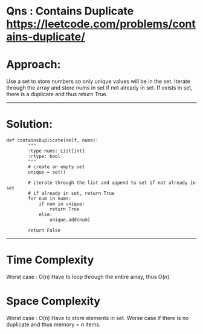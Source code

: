 # Qns : Contains Duplicate https://leetcode.com/problems/contains-duplicate/

# Approach:
Use a set to store numbers so only unique values will be in the set.
Iterate through the array and store nums in set if not already in set.
If exists in set, there is a duplicate and thus return True.

---

# Solution:
```
def containsDuplicate(self, nums):
        """
        :type nums: List[int]
        :rtype: bool
        """
        # create an empty set
        unique = set()

        # iterate through the list and append to set if not already in set
        # if already in set, return True
        for num in nums:
            if num in unique:
                return True
            else:
                unique.add(num)
        
        return False
```
---

# Time Complexity
Worst case : O(n)
Have to loop through the entire array, thus O(n).

# Space Complexity
Worst case : O(n)
Have to store elements in set. Worse case if there is no duplicate and thus memory = n items.